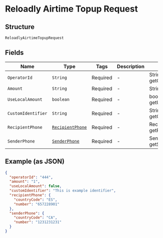 
# Reloadly Airtime Topup Request

## Structure

`ReloadlyAirtimeTopupRequest`

## Fields

| Name | Type | Tags | Description | Getter | Setter |
|  --- | --- | --- | --- | --- | --- |
| `OperatorId` | `String` | Required | - | String getOperatorId() | setOperatorId(String operatorId) |
| `Amount` | `String` | Required | - | String getAmount() | setAmount(String amount) |
| `UseLocalAmount` | `boolean` | Required | - | boolean getUseLocalAmount() | setUseLocalAmount(boolean useLocalAmount) |
| `CustomIdentifier` | `String` | Required | - | String getCustomIdentifier() | setCustomIdentifier(String customIdentifier) |
| `RecipientPhone` | [`RecipientPhone`](../../doc/models/recipient-phone.md) | Required | - | RecipientPhone getRecipientPhone() | setRecipientPhone(RecipientPhone recipientPhone) |
| `SenderPhone` | [`SenderPhone`](../../doc/models/sender-phone.md) | Required | - | SenderPhone getSenderPhone() | setSenderPhone(SenderPhone senderPhone) |

## Example (as JSON)

```json
{
  "operatorId": "444",
  "amount": "1",
  "useLocalAmount": false,
  "customIdentifier": "This is example identifier",
  "recipientPhone": {
    "countryCode": "ES",
    "number": "657228901"
  },
  "senderPhone": {
    "countryCode": "CA",
    "number": "1231231231"
  }
}
```

